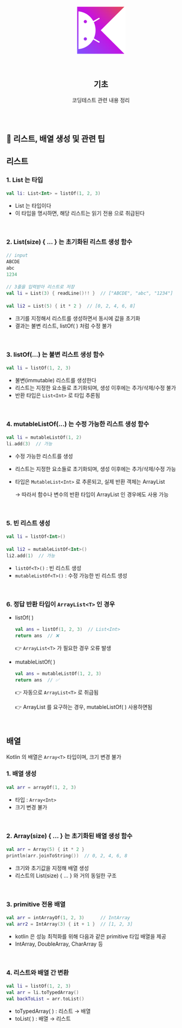<div align="center">
  <p>
    <img src="../README.assets/kotlin-hero.png">
  </p>
  <br>
  <h2>기초</h2>
  <p>코딩테스트 관련 내용 정리</p>
  <br>
  <br>
</div>




## 🔹 리스트, 배열 생성 및 관련 팁

## 리스트

### 1. List 는 타입

``````kotlin
val li: List<Int> = listOf(1, 2, 3)
``````

- List 는 타입이다
- 이 타입을 명시하면, 해당 리스트는 읽기 전용 으로 취급된다

<br>

### 2. List(size) { ... } 는 초기화된 리스트 생성 함수

``````kotlin
// input
ABCDE
abc
1234

// 3줄을 입력받아 리스트로 저장
val li = List(3) { readLine()!! }  // ["ABCDE", "abc", "1234"]

val li2 = List(5) { it * 2 }  // [0, 2, 4, 6, 8]
``````

- 크기를 지정해서 리스트를 생성하면서 동시에 값을 초기화
- 결과는 불변 리스트, listOf( ) 처럼 수정 불가

<br>

### 3. listOf(...) 는 불변 리스트 생성 함수

``````kotlin
val li = listOf(1, 2, 3)
``````

- 불변(immutable) 리스트를 생성한다
- 리스트는 지정한 요소들로 초기화되며, 생성 이후에는 추가/삭제/수정 불가
- 반환 타입은 `List<Int>` 로 타입 추론됨

<br>

### 4. mutableListOf(...) 는 수정 가능한 리스트 생성 함수

``````kotlin
val li = mutableListOf(1, 2)
li.add(3)  // 가능
``````

- 수정 가능한 리스트를 생성
- 리스트는 지정한 요소들로 초기화되며, 생성 이후에는 추가/삭제/수정 가능

- 타입은 `MutableList<Int>` 로 추론되고, 실제 반환 객체는 ArrayList

  → 따라서 함수나 변수의 반환 타입이 ArrayList 인 경우에도 사용 가능

<br>

### 5. 빈 리스트 생성

``````kotlin
val li = listOf<Int>()

val li2 = mutableListOf<Int>()
li2.add(1)  // 가능
``````

- `listOf<T>()` : 빈 리스트 생성
- `mutableListOf<T>()` : 수정 가능한 빈 리스트 생성

<br>

### 6. 정답 반환 타입이 `ArrayList<T>` 인 경우

- listOf( )

  ```kotlin
  val ans = listOf(1, 2, 3)  // List<Int>
  return ans  // ❌ 
  ```

  👉 `ArrayList<T>` 가 필요한 경우 오류 발생

- mutableListOf( )

  ``````kotlin
  val ans = mutableListOf(1, 2, 3)
  return ans  // ✅
  ``````

  👉 자동으로 `ArrayList<T>` 로 취급됨

  👉 ArrayList 를 요구하는 경우, mutableListOf( ) 사용하면됨

<br>

## 배열

Kotlin 의 배열은 `Array<T>` 타입이며, 크기 변경 불가

### 1. 배열 생성

``````kotlin
val arr = arrayOf(1, 2, 3)
``````

- 타입 : `Array<Int>`
- 크기 변경 불가

<br>

### 2. Array(size) { ... } 는 초기화된 배열 생성 함수

``````kotlin
val arr = Array(5) { it * 2 }
println(arr.joinToString())  // 0, 2, 4, 6, 8
``````

- 크기와 초기값을 지정해 배열 생성
- 리스트의 List(size) { ... } 와 거의 동일한 구조

<br>

### 3. primitive 전용 배열

``````kotlin
val arr = intArrayOf(1, 2, 3)      // IntArray
val arr2 = IntArray(3) { it + 1 }  // [1, 2, 3]
``````

- kotlin 은 성능 최적화를 위해 다음과 같은 primitive 타입 배열을 제공
- IntArray, DoubleArray, CharArray 등

<br>

### 4. 리스트와 배열 간 변환

``````kotlin
val li = listOf(1, 2, 3)
val arr = li.toTypedArray()
val backToList = arr.toList()
``````

- toTypedArray( ) : 리스트 → 배열
- toList( ) : 배열 → 리스트
